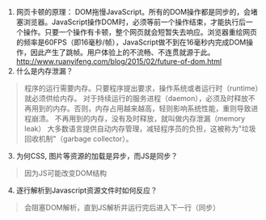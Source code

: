 1. 网页卡顿的原理：
   DOM拖慢JavaScript。所有的DOM操作都是同步的，会堵塞浏览器。JavaScript操作DOM时，必须等前一个操作结束，才能执行后一个操作。只要一个操作有卡顿，整个网页就会短暂失去响应。浏览器重绘网页的频率是60FPS（即16毫秒/帧），JavaScript做不到在16毫秒内完成DOM操作，因此产生了跳帧。用户体验上的不流畅、不连贯就源于此。http://www.ruanyifeng.com/blog/2015/02/future-of-dom.html
2. 什么是内存泄漏？
> 程序的运行需要内存。只要程序提出要求，操作系统或者运行时（runtime）就必须供给内存。
> 对于持续运行的服务进程（daemon），必须及时释放不再用到的内存。否则，内存占用越来越高，轻则影响系统性能，重则导致进程崩溃。
> 不再用到的内存，没有及时释放，就叫做内存泄漏（memory leak）
> 大多数语言提供自动内存管理，减轻程序员的负担，这被称为"垃圾回收机制"（garbage collector）。
3. 为何CSS, 图片等资源的加载是异步，而JS是同步？
> 因为JS可能改变DOM结构
4. 逐行解析到Javascript资源文件时如何反应？
> 会阻塞DOM解析，直到JS解析并运行完后进入下一行（同步）
